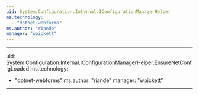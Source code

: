 ```yaml
---
uid: System.Configuration.Internal.IConfigurationManagerHelper
ms.technology: 
  - "dotnet-webforms"
ms.author: "riande"
manager: "wpickett"
---
```


---
uid: System.Configuration.Internal.IConfigurationManagerHelper.EnsureNetConfigLoaded
ms.technology: 
  - "dotnet-webforms"
ms.author: "riande"
manager: "wpickett"
---
